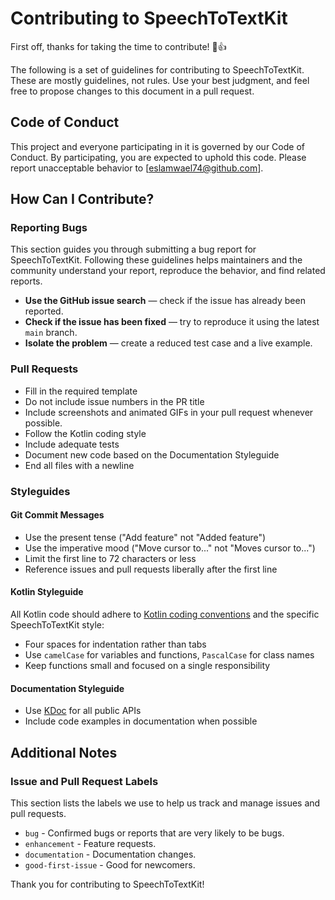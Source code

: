 # Contributing to SpeechToTextKit

First off, thanks for taking the time to contribute! 🎉👍

The following is a set of guidelines for contributing to SpeechToTextKit. These are mostly guidelines, not rules. Use your best judgment, and feel free to propose changes to this document in a pull request.

## Code of Conduct

This project and everyone participating in it is governed by our Code of Conduct. By participating, you are expected to uphold this code. Please report unacceptable behavior to [eslamwael74@github.com].

## How Can I Contribute?

### Reporting Bugs

This section guides you through submitting a bug report for SpeechToTextKit. Following these guidelines helps maintainers and the community understand your report, reproduce the behavior, and find related reports.

- **Use the GitHub issue search** — check if the issue has already been reported.
- **Check if the issue has been fixed** — try to reproduce it using the latest `main` branch.
- **Isolate the problem** — create a reduced test case and a live example.

### Pull Requests

- Fill in the required template
- Do not include issue numbers in the PR title
- Include screenshots and animated GIFs in your pull request whenever possible.
- Follow the Kotlin coding style
- Include adequate tests
- Document new code based on the Documentation Styleguide
- End all files with a newline

### Styleguides

#### Git Commit Messages

- Use the present tense ("Add feature" not "Added feature")
- Use the imperative mood ("Move cursor to..." not "Moves cursor to...")
- Limit the first line to 72 characters or less
- Reference issues and pull requests liberally after the first line

#### Kotlin Styleguide

All Kotlin code should adhere to [Kotlin coding conventions](https://kotlinlang.org/docs/coding-conventions.html) and the specific SpeechToTextKit style:

- Four spaces for indentation rather than tabs
- Use `camelCase` for variables and functions, `PascalCase` for class names
- Keep functions small and focused on a single responsibility

#### Documentation Styleguide

- Use [KDoc](https://kotlinlang.org/docs/kotlin-doc.html) for all public APIs
- Include code examples in documentation when possible

## Additional Notes

### Issue and Pull Request Labels

This section lists the labels we use to help us track and manage issues and pull requests.

- `bug` - Confirmed bugs or reports that are very likely to be bugs.
- `enhancement` - Feature requests.
- `documentation` - Documentation changes.
- `good-first-issue` - Good for newcomers.

Thank you for contributing to SpeechToTextKit!
